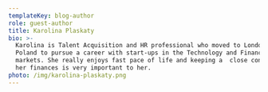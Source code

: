 ```yaml
---
templateKey: blog-author
role: guest-author
title: Karolina Plaskaty
bio: >-
  Karolina is Talent Acquisition and HR professional who moved to London from
  Poland to pursue a career with start-ups in the Technology and Finance
  markets. She really enjoys fast pace of life and keeping a  close control of
  her finances is very important to her.
photo: /img/karolina-plaskaty.png
---
```


